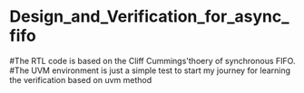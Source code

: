 # Design_and_Verification_for_async_fifo
#The RTL code is based on the Cliff Cummings'thoery of synchronous FIFO.
#The UVM environment is just a simple test to start my journey for learning the verification based on uvm method 

